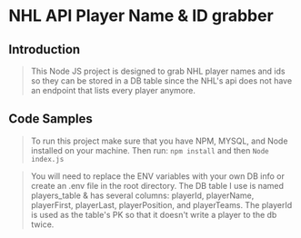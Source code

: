 # NHL API Player Name & ID grabber

## Introduction

>This Node JS project is designed to grab NHL player names and ids so they can be stored in a DB table since the NHL's api does not have an endpoint that lists every player anymore.

## Code Samples

> To run this project make sure that you have NPM, MYSQL, and Node installed on your machine. Then run:
<Code>npm install</Code> and then <Code>Node index.js</Code>


>You will need to replace the ENV variables with your own DB info or create an .env file in the root directory.
>The DB table I use is named players_table & has several columns: playerId, playerName, playerFirst, playerLast, playerPosition, and playerTeams. The playerId is used as the table's PK so that it doesn't write a player to the db twice. 
